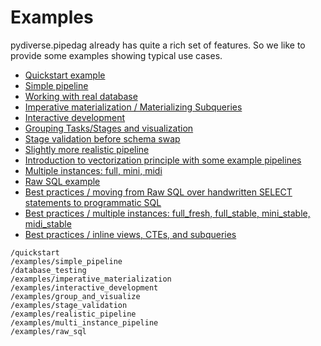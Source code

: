 # Examples

pydiverse.pipedag already has quite a rich set of features. So we like to provide some examples showing typical use cases.

* [Quickstart example](/quickstart)
* [Simple pipeline](/examples/simple_pipeline)
* [Working with real database](/database_testing)
* [Imperative materialization / Materializing Subqueries](/examples/imperative_materialization)
* [Interactive development](/examples/interactive_development)
* [Grouping Tasks/Stages and visualization](/examples/group_and_visualize)
* [Stage validation before schema swap](/examples/stage_validation)
* [Slightly more realistic pipeline](/examples/realistic_pipeline)
* [Introduction to vectorization principle with some example pipelines](https://github.com/Quantco/vectorization-tutorial/blob/main/README.md)
* [Multiple instances: full, mini, midi](/examples/multi_instance_pipeline)
* [Raw SQL example](/examples/raw_sql)
* [Best practices / moving from Raw SQL over handwritten SELECT statements to programmatic SQL](/examples/best_practices_sql)
* [Best practices / multiple instances: full_fresh, full_stable, mini_stable, midi_stable](/examples/best_practices_instances)
* [Best practices / inline views, CTEs, and subqueries](/examples/best_practices_inline)

```{toctree}
/quickstart
/examples/simple_pipeline
/database_testing
/examples/imperative_materialization
/examples/interactive_development
/examples/group_and_visualize
/examples/stage_validation
/examples/realistic_pipeline
/examples/multi_instance_pipeline
/examples/raw_sql
```
